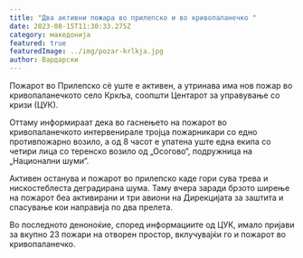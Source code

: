 ```yaml
---
title: "Два активни пожара во прилепско и во кривопаланечко "
date: 2023-08-15T11:30:33.275Z
category: македонија
featured: true
featuredImage: ../img/pozar-krlkja.jpg
author: Вардарски
---
```

<!--StartFragment-->

Пожарот во Прилепско сè уште е активен, а утринава има нов пожар во кривопаланечкото село Кркља, соопшти Центарот за управување со кризи (ЦУК).

Оттаму информираат дека во гаснењето на пожарот во кривопаланечкото интервенирале тројца пожарникари со едно противпожарно возило, а од 8 часот е упатена уште една екипа со четири лица со теренско возило од „Осогово“, подружница на „Национални шуми“.

Активен останува и пожарот во прилепско каде гори сува трева и нискостеблеста деградирана шума. Таму вчера заради брзото ширење на пожарот беа активирани и три авиони на Дирекцијата за заштита и спасување кои направија по два прелета.

Во последното деноноќие, според информациите од ЦУК, имало пријави за вкупно 23 пожари на отворен простор, вклучувајќи го и пожарот во кривопаланечко.

<!--EndFragment-->
